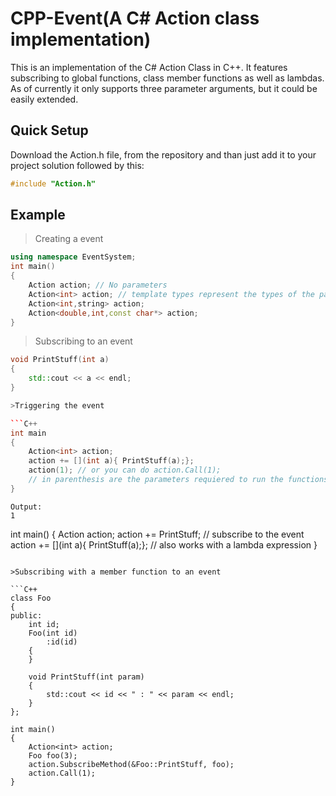 # CPP-Event(A C# Action class implementation)
This is an implementation of the C# Action Class in C++. It features subscribing to global functions, class member functions as well as lambdas.
As of currently it only supports three parameter arguments, but it could be easily extended. 

## Quick Setup
Download the Action.h file, from the repository and than just add it to your project solution followed by this:
```C++
#include "Action.h"
```

## Example

> Creating a event 
```C++
using namespace EventSystem;
int main()
{
    Action action; // No parameters 
    Action<int> action; // template types represent the types of the parameters
    Action<int,string> action;
    Action<double,int,const char*> action;
}

```

> Subscribing to an event

```C++
void PrintStuff(int a)
{
    std::cout << a << endl;
}

>Triggering the event

```C++
int main 
{
    Action<int> action;
    action += [](int a){ PrintStuff(a);}; 
    action(1); // or you can do action.Call(1);
    // in parenthesis are the parameters requiered to run the functions subscribed to the event
}
```

```
Output:
1
```

int main()
{
    Action<int> action;
    action += PrintStuff; // subscribe to the event
    action += [](int a){ PrintStuff(a);}; // also works with a lambda expression
}
```

>Subscribing with a member function to an event

```C++
class Foo
{
public:
	int id;
	Foo(int id)
		:id(id)
	{
	}

	void PrintStuff(int param)
	{
		std::cout << id << " : " << param << endl;
	}
};

int main()
{
	Action<int> action;
	Foo foo(3);
	action.SubscribeMethod(&Foo::PrintStuff, foo);
	action.Call(1);
}
```
